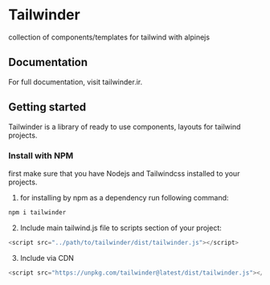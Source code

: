 # Tailwinder

collection of components/templates for tailwind with alpinejs

## Documentation

For full documentation, visit tailwinder.ir.

## Getting started

Tailwinder is a library of ready to use components, layouts for tailwind projects.

### Install with NPM

first make sure that you have Nodejs and Tailwindcss installed to your projects.

1. for installing by npm as a dependency run following command:

```js
npm i tailwinder
```

2. Include main tailwind.js file to scripts section of your project:

```js
<script src="../path/to/tailwinder/dist/tailwinder.js"></script>
```


3. Include via CDN

```js
<script src="https://unpkg.com/tailwinder@latest/dist/tailwinder.js"></script>
```